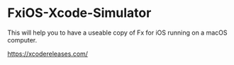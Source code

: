 # FxiOS-Xcode-Simulator

This will help you to have a useable copy of Fx for iOS running on a macOS computer.

https://xcodereleases.com/
